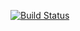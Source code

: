[![Build Status](https://travis-ci.org/pyclear/pyclear.github.io.svg?branch=dev)](https://travis-ci.org/pyclear/pyclear.github.io)

